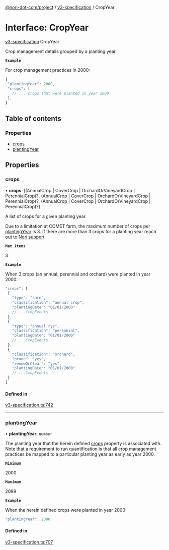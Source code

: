 [@nori-dot-com/project](../README.md) / [v3-specification](../modules/v3_specification.md) / CropYear

# Interface: CropYear

[v3-specification](../modules/v3_specification.md).CropYear

Crop management details grouped by a planting year.

**`Example`**

<caption>For crop management practices in 2000:</caption>

```js
{
 "plantingYear": 2000,
 "crops": [
   // ... crops that were planted in year 2000
 ],
}
```

## Table of contents

### Properties

- [crops](v3_specification.CropYear.md#crops)
- [plantingYear](v3_specification.CropYear.md#plantingyear)

## Properties

### crops

• **crops**: [(AnnualCrop \| CoverCrop \| OrchardOrVineyardCrop \| PerennialCrop)?, (AnnualCrop \| CoverCrop \| OrchardOrVineyardCrop \| PerennialCrop)?, (AnnualCrop \| CoverCrop \| OrchardOrVineyardCrop \| PerennialCrop)?]

A list of crops for a given planting year.

Due to a limitation at COMET farm, the maximum number of crops per [plantingYear](#plantingYear) is 3. If there are more than 3 crops for a planting year reach out to [Nori support](mailto:support@nori.com)

**`Max Items`**

3

**`Example`**

<caption>When 3 crops (an annual, perennial and orchard) were planted in year 2000:</caption>

```js
"crops": [
 {
   "type": "corn",
   "classification": "annual crop",
   "plantingDate": "01/01/2000"
   // ...CropEvents
 },
 {
   "type": "annual rye",
   "classification": "perennial",
   "plantingDate": "01/01/2000"
   // ...CropEvents
 },
 {
   "classification": "orchard",
   "prune": "yes",
   "renewOrClear": "yes",
   "plantingDate": "01/01/2000"
   // ...CropEvents
 }
]
```

#### Defined in

[v3-specification.ts:742](https://github.com/nori-dot-eco/nori-dot-com/blob/aa5eddd/packages/project/src/v3-specification.ts#L742)

___

### plantingYear

• **plantingYear**: `number`

The planting year that the herein defined [crops](#crops) property is associated with. Note that a requirement to run quantification is that all crop management practices be mapped to a particular planting year as early as year 2000.

**`Minimum`**

2000

**`Maximum`**

2099

**`Example`**

<caption>When the herein defined crops were planted in year 2000:</caption>

```js
"plantingYear": 2000
```

#### Defined in

[v3-specification.ts:707](https://github.com/nori-dot-eco/nori-dot-com/blob/aa5eddd/packages/project/src/v3-specification.ts#L707)
